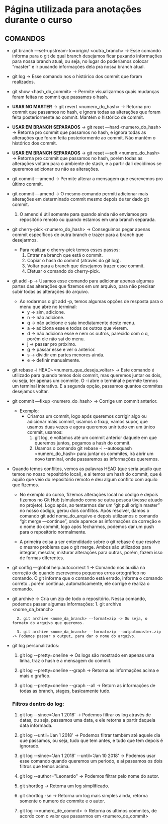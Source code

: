 # Página utilizada para anotações durante o curso

## COMANDOS

* git branch —set-upstream-to=origin/<branch> <outra_branch> → Esse comando informa para o git de qual branch desejamos ficar puxando informações para nossa branch atual, ou seja, no lugar do <branch> poderíamos colocar “master” e ir puxando informações dela pra nossa branch atual.

* git log → Esse comando nos o histórico dos commit que foram realizados.

* git show <hash_do_commit> → Permite visualizarmos quais mudanças foram feitas no commit que passamos o hash.

* **USAR NO MASTER** → git revert <numero_do_hash> → Retorna pro commit que passamos no hash, e ignora todas as alterações que foram feita posteriormente ao commit. Mantém o histórico de commit.

* **USAR EM BRANCH SEPARADOS** → git reset —hard <numero_do_hash> → Retorna pro commit que passamos no hash, e ignora todas as alterações que foram feita posteriormente ao commit. Não mantém o histórico dos commit.

* **USAR EM BRANCH SEPARADOS** → git reset —soft <numero_do_hash> → Retorna pro commit que passamos no hash, porém todas as alterações voltam para o ambiente de stash, e a partir dali decidimos se queremos adicionar ou não as alterações.

* git commit —amend → Permite alterar a mensagem que escrevemos pro último commit.
* git commit —amend → O mesmo comando permiti adicionar mais alterações em determinado commit mesmo depois de ter dado git commit.
    1. O amend é útil somente para quando ainda não enviamos pro repositório remoto ou quando estamos em uma branch separada.

* git cherry-pick <numero_do_hash> → Conseguimos pegar apenas commit específicos de outra branch e trazer para a branch que desejarmos.
    * Para realizar o cherry-pick temos esses passos:
        1. Entrar na branch que está o commit.
        2. Copiar o hash do commit (através do git log).
        3. Voltar para a branch que desejamos trazer esse commit.
        4. Efetuar o comando do cherry-pick.

* git add -p → Usamos esse comando para adicionar apenas algumas partes das alterações que fizemos em um arquivo, para não precisar subir todas as alterações do arquivo.
    * Ao rodarmos o git add -p, temos algumas opções de resposta para o menu que abre no terminal:
        - y → sim, adicione.
        - n → não adicione.
        - q → não adicione e saia imediatamente deste menu.
        - a → adiciona esse e todos os outros que vierem.
        - d → não adiciona esse e nem os outros, parecido com o q, porém ele não sai do menu.
        - j → passar pro próximo.
        - g → passar esse e ver o anterior.
        - s → dividir em partes menores ainda.
        - e → definir manualmente.

* git rebase -i HEAD~<numero_que_deseja_voltar> → Este comando é utilizado para quando temos dois commit, mas queremos juntar os dois, ou seja, ter apenas um commite.  O -i abre o terminal e permite termos um terminal interativo. E a segunda opção, passamos quantos commites desejamos voltar.

* git commit —fixup <numero_do_hash> → Corrige um commit anterior.
    * Exemplo:
        * Criamos um commit, logo após queremos corrigir algo ou adicionar mais commit, usamos o fixup, vamos supor, que usamos duas vezes e agora queremos unir tudo em um único commit, usamos:
            1. git log, e voltamos até um commit anterior daquele em que queremos juntos, pegamos a hash do commit.
            2. Usamos o comando git rebase -i --autosquash <numero_do_hash> para juntar os commites, irá abrir um novo terminal, onde passaremos as informações queremos.

* Quando temos conflitos, vemos as palavras HEAD (que seria aquilo que temos no nosso repositório local), e ai temos um hash do commit, que é aquilo que veio do repositório remoto e deu algum conflito com aquilo que fizemos.
    * No exemplo do curso, fizemos alterações local no código e depois fizemos no Git Hub (simulando como se outra pessoa tivesse atuado no projeto). Logo após, ao tentarmos dar um “git pull origin master” no nosso código, gerou dois conflitos. Após resolver, damos o comando git add nome_do_arquivo e depois utilizamos o comando “git merge —continue”, onde aparece as informações da correção e o nome do commit, logo após fecharmos, podemos dar um push para o repositório normalmente.

    * A primeira coisa a ser entendidade sobre o git rebase é que resolve o mesmo problema que o git merge. Ambos são utilizados para integrar, mesclar, misturar alterações para outras, porém, fazem isso de formas diferentes.

* git config —global help.autocorrect 1 → Comando nos auxilia na correção de quando escrevemos pequenos erros ortográfico no comando. O git informa que o comando está errado, informa o comando correto.. porém continua, automaticamente, ele corrige e realiza o comando.

* git archive → Cria um zip de todo o repositório.
    Nessa comando, podemos passar algumas informações:
        1. git archive <nome_da_branch>

        2. git archive <nome_da_branch> --format=zip -> Ou seja, o formato do arquivo que queremos.

        3. git archive <nome_da_branch> --format=zip --output=master.zip -> Podemos passar o output, para dar o nome do arquivo.

* git log personalizados:
    1. git log --pretty=oneline -> Os logs são mostrado em apenas uma linha, traz o hash e a mensagem do commit.

    2. git log --pretty=oneline --graph -> Retorna as informações acima e mais o grafico.

    3. git log --pretty=oneline --graph --all -> Retorn as informações de todas as branch, stages, basicamente tudo.

    ### Filtros dentro do log:

    1. git log --since='Jan 1 2018' -> Podemos filtrar os log através de datas, ou seja, passamos uma data, e ele retorna a partir daquela data informada.

    2. git log --until='Jan 1 2018' -> Podemos filtrar também até aquele dia que passamos, ou seja, tudo que tem antes, e tudo que tem depois é ignorado.

    3. git log --since='Jan 1 2018' --until='Jan 10 2018' -> Podemos usar esse comando quando queremos um periodo, e ai passamos os dois filtros que temos acima.

    4. git log --author="Leonardo" -> Podemos filtrar pelo nome do autor.

    5. git shortlog -> Retorna um log simplificado.

    6. git shortlog -sn -> Retorna um log mais simples ainda, retorna somente o numero de commite e o autor.

    7. git log -<numero_de_commit> -> Retorna os ultimos commites, de acordo com o valor que passarmos em <numero_de_commit>
